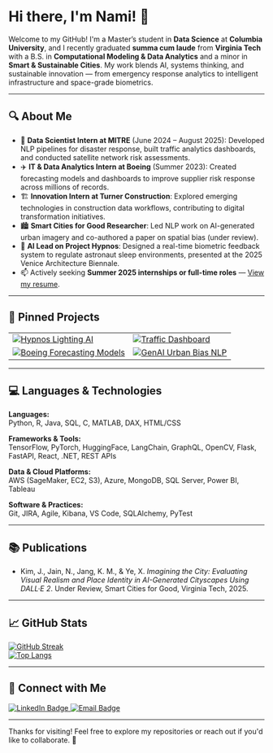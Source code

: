 # Hi there, I'm Nami! 👋

Welcome to my GitHub! I'm a Master’s student in **Data Science** at **Columbia University**, and I recently graduated **summa cum laude** from **Virginia Tech** with a B.S. in **Computational Modeling & Data Analytics** and a minor in **Smart & Sustainable Cities**. My work blends AI, systems thinking, and sustainable innovation — from emergency response analytics to intelligent infrastructure and space-grade biometrics.

---

## 🔍 About Me

<ul>
  <li>🧠 <strong>Data Scientist Intern at MITRE</strong> (June 2024 – August 2025): Developed NLP pipelines for disaster response, built traffic analytics dashboards, and conducted satellite network risk assessments.</li>
  <li>✈️ <strong>IT & Data Analytics Intern at Boeing</strong> (Summer 2023): Created forecasting models and dashboards to improve supplier risk response across millions of records.</li>
  <li>🏗️ <strong>Innovation Intern at Turner Construction</strong>: Explored emerging technologies in construction data workflows, contributing to digital transformation initiatives.</li>
  <li>🏙️ <strong>Smart Cities for Good Researcher</strong>: Led NLP work on AI-generated urban imagery and co-authored a paper on spatial bias (under review).</li>
  <li>🧬 <strong>AI Lead on Project Hypnos</strong>: Designed a real-time biometric feedback system to regulate astronaut sleep environments, presented at the 2025 Venice Architecture Biennale.</li>
  <li>📫 Actively seeking <strong>Summer 2025 internships or full-time roles</strong> — <a href="https://github.com/nami-jain/resume/blob/main/NamiJain_Resume.pdf">View my resume</a>.</li>
</ul>

---

## 📌 Pinned Projects

<table>
  <tr>
    <td><a href="https://github.com/nami-jain/hypnos-ml-lighting">
      <img src="https://github-readme-stats.vercel.app/api/pin/?username=nami-jain&repo=hypnos-ml-lighting&theme=vision-friendly-dark" alt="Hypnos Lighting AI" /></a>
    </td>
    <td><a href="https://github.com/nami-jain/traffic-analytics-dashboard">
      <img src="https://github-readme-stats.vercel.app/api/pin/?username=nami-jain&repo=traffic-analytics-dashboard&theme=vision-friendly-dark" alt="Traffic Dashboard" /></a>
    </td>
  </tr>
  <tr>
    <td><a href="https://github.com/nami-jain/supply-chain-predictive-models">
      <img src="https://github-readme-stats.vercel.app/api/pin/?username=nami-jain&repo=supply-chain-predictive-models&theme=vision-friendly-dark" alt="Boeing Forecasting Models" /></a>
    </td>
    <td><a href="https://github.com/nami-jain/genai-urban-bias-analysis">
      <img src="https://github-readme-stats.vercel.app/api/pin/?username=nami-jain&repo=genai-urban-bias-analysis&theme=vision-friendly-dark" alt="GenAI Urban Bias NLP" /></a>
    </td>
  </tr>
</table>

---

## 💻 Languages & Technologies

**Languages:**  
Python, R, Java, SQL, C, MATLAB, DAX, HTML/CSS  

**Frameworks & Tools:**  
TensorFlow, PyTorch, HuggingFace, LangChain, GraphQL, OpenCV, Flask, FastAPI, React, .NET, REST APIs  

**Data & Cloud Platforms:**  
AWS (SageMaker, EC2, S3), Azure, MongoDB, SQL Server, Power BI, Tableau  

**Software & Practices:**  
Git, JIRA, Agile, Kibana, VS Code, SQLAlchemy, PyTest  

---

## 📚 Publications

- Kim, J., Jain, N., Jang, K. M., & Ye, X. *Imagining the City: Evaluating Visual Realism and Place Identity in AI-Generated Cityscapes Using DALL·E 2*. Under Review, Smart Cities for Good, Virginia Tech, 2025.

---

## 📈 GitHub Stats

[![GitHub Streak](http://github-readme-streak-stats.herokuapp.com?user=nami-jain&theme=dark&background=000000)](https://git.io/streak-stats)  
[![Top Langs](https://github-readme-stats.vercel.app/api/top-langs/?username=nami-jain&layout=compact&theme=vision-friendly-dark)](https://github.com/anuraghazra/github-readme-stats)

---

## 🤝 Connect with Me

<div id="badges">
  <a href="https://www.linkedin.com/in/nami-jain">
    <img src="https://img.shields.io/badge/LinkedIn: nami--jain-blue?style=for-the-badge&logo=linkedin&logoColor=white" alt="LinkedIn Badge"/>
  </a>
  <a href="mailto:jainnami02@gmail.com">
    <img src="https://img.shields.io/badge/Email: jainnami02@gmail.com-red?style=for-the-badge&logo=gmail&logoColor=white" alt="Email Badge"/>
  </a>
</div>

---

Thanks for visiting! Feel free to explore my repositories or reach out if you'd like to collaborate. 🚀
